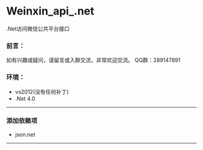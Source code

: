 Weinxin_api_.net
================

.Net访问微信公共平台接口

### 前言：
如有兴趣或疑问，请留言或入群交流，非常欢迎交流。 QQ群：289147891

### 环境：
* vs2012(没有任何补丁)
* .Net 4.0

***

### 添加依赖项
* json.net

***
